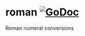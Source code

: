 # roman [![GoDoc](https://godoc.org/github.com/v4run/roman?status.svg)](https://godoc.org/github.com/v4run/roman)
Roman numeral conversions
